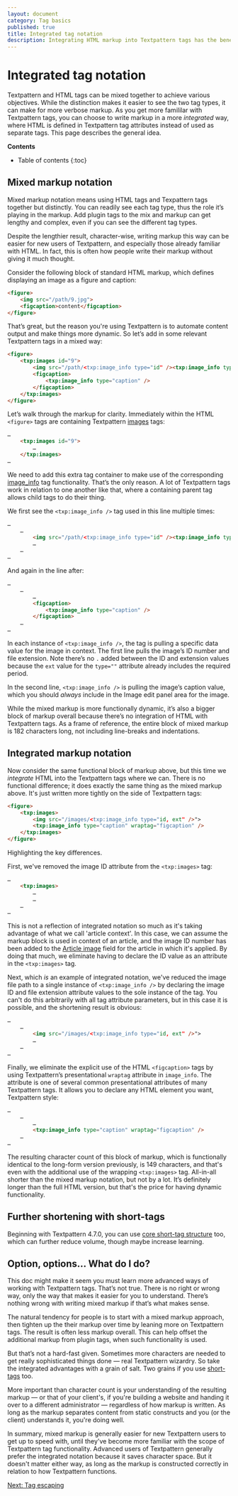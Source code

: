 ```yaml
---
layout: document
category: Tag basics
published: true
title: Integrated tag notation
description: Integrating HTML markup into Textpattern tags has the benefit of being less verbose in your templates.
---
```


# Integrated tag notation

Textpattern and HTML tags can be mixed together to achieve various objectives. While the distinction makes it easier to see the two tag types, it can make for more verbose markup. As you get more famililar with Textpattern tags, you can choose to write markup in a more _integrated_ way, where HTML is defined in Textpattern tag attributes instead of used as separate tags. This page describes the general idea.

**Contents**

* Table of contents
{:toc}

## Mixed markup notation

Mixed markup notation means using HTML tags and Texpattern tags together but distinctly. You can readily see each tag type, thus the role it’s playing in the markup. Add plugin tags to the mix and markup can get lengthy and complex, even if you can see the different tag types.

Despite the lengthier result, character-wise, writing markup this way can be easier for new users of Textpattern, and especially those already familiar with HTML. In fact, this is often how people write their markup without giving it much thought.

Consider the following block of standard HTML markup, which defines displaying an image as a figure and caption:

~~~ html
<figure>
    <img src="/path/9.jpg">
    <figcaption>content</figcaption>
</figure>
~~~  

That’s great, but the reason you're using Textpattern is to automate content output and make things more dynamic. So let’s add in some relevant Textpattern tags in a mixed way:

~~~ html
<figure>
    <txp:images id="9">
        <img src="/path/<txp:image_info type="id" /><txp:image_info type="ext" />">
        <figcaption>
            <txp:image_info type="caption" />
        </figcaption>
    </txp:images>
</figure>
~~~

Let’s walk through the markup for clarity. Immediately within the HTML `<figure>` tags are containing Textpattern [images](/tags/images) tags:

~~~ html
…
    <txp:images id="9">
        …
    </txp:images>
…
~~~

We need to add this extra tag container to make use of the corresponding [image_info](/tags/image_info) tag functionality. That’s the only reason. A lot of Textpattern tags work in relation to one another like that, where a containing parent tag allows child tags to do their thing.

We first see the `<txp:image_info />` tag used in this line multiple times:

~~~ html
…
    …
        <img src="/path/<txp:image_info type="id" /><txp:image_info type="ext" />">
        …
    …
…
~~~

And again in the line after:

~~~ html
…
    …
        …
        <figcaption>
            <txp:image_info type="caption" />
        </figcaption>
    …
…
~~~

In each instance of `<txp:image_info />`, the tag is pulling a specific data value for the image in context. The first line pulls the image’s ID number and file extension. Note there’s no `.` added between the ID and extension values because the `ext` value for the `type=""` attribute already includes the required period.

In the second line, `<txp:image_info />` is pulling the image’s caption value, which you should _always_ include in the Image edit panel area for the image.

While the mixed markup is more functionally dynamic, it’s also a bigger block of markup overall because there’s no integration of HTML with Textpattern tags. As a frame of reference, the entire block of mixed markup is 182 characters long, not including line-breaks and indentations.

## Integrated markup notation

Now consider the same functional block of markup above, but this time we _integrate_ HTML into the Textpattern tags where we can. There is no functional difference; it does exactly the same thing as the mixed markup above. It's just written more tightly on the side of Textpattern tags:

~~~ html
<figure>
    <txp:images>
        <img src="/images/<txp:image_info type="id, ext" />">
        <txp:image_info type="caption" wraptag="figcaption" />
    </txp:images>
</figure>
~~~

Highlighting the key differences.

First, we've removed the image ID attribute from the `<txp:images>` tag:

~~~ html
…
    <txp:images>
        …
        …
    …
…
~~~

This is not a reflection of integrated notation so much as it's taking advantage of what we call 'article context'. In this case, we can assume the markup block is used in context of an article, and the image ID number has been added to the [Article image](/administration/write-panel#article-image) field for the article in which it's applied. By doing that much, we eliminate having to declare the ID value as an attribute in the `<txp:images>` tag.

Next, which *is* an example of integrated notation, we've reduced the image file path to a single instance of `<txp:image_info />` by declaring the image ID and file extension attribute values to the sole instance of the tag. You can't do this arbitrarily with all tag attribute parameters, but in this case it is possible, and the shortening result is obvious:

~~~ html
…
    …
        <img src="/images/<txp:image_info type="id, ext" />">
        …
    …
…
~~~

Finally, we eliminate the explicit use of the HTML `<figcaption>` tags by using Textpattern’s presentational `wraptag` attribute in `image_info`. The attribute is one of several common presentational attributes of many Textpattern tags. It allows you to declare any HTML element you want, Textpattern style:

~~~ html
…
    …
        …
        <txp:image_info type="caption" wraptag="figcaption" />
    …
…
~~~

The resulting character count of this block of markup, which is functionally identical to the long-form version previously, is 149 characters, and that's even with the additional use of the wrapping `<txp:images>` tag. All-in-all shorter than the mixed markup notation, but not by a lot. It’s definitely longer than the full HTML version, but that's the price for having dynamic functionality.

## Further shortening with short-tags

Beginning with Textpattern 4.7.0, you can use [core short-tag structure](/tags/tag-basics/core-short-tags) too, which can further reduce volume, though maybe increase learning.

## Option, options… What do I do?

This doc might make it seem you must learn more advanced ways of working with Textpattern tags. That’s not true. There is no right or wrong way, only the way that makes it easier for you to understand. There’s nothing wrong with writing mixed markup if that’s what makes sense.

The natural tendency for people is to start with a mixed markup approach, then tighten up the their markup over time by leaning more on Textpattern tags. The result is often less markup overall. This can help offset the additional markup from plugin tags, when such functionality is used.

But that’s not a hard-fast given. Sometimes more characters are needed to get really sophisticated things done — real Textpattern wizardry. So take the integrated advantages with a grain of salt. Two grains if you use [short-tags](/tags/tag-basics/core-short-tags) too.

More important than character count is your understanding of the resulting markup — or that of your client's, if you're building a website and handing it over to a different administrator — regardless of how markup is written. As long as the markup separates content from static constructs and you (or the client) understands it, you're doing well.

In summary, mixed markup is generally easier for new Textpattern users to get up to speed with, until they've become more familiar with the scope of Textpattern tag functionality. Advanced users of Textpattern generally prefer the integrated notation because it saves character space. But it doesn't matter either way, as long as the markup is constructed correctly in relation to how Textpattern functions.

[Next: Tag escaping](/tags/learning/#tag-escaping)
